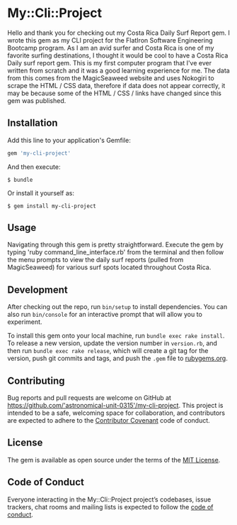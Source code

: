 
# My::Cli::Project

<!-- Welcome to your new gem! In this directory, you'll find the files you need to be able to package up your Ruby library into a gem. Put your Ruby code in the file `lib/my/cli/project`. To experiment with that code, run `bin/console` for an interactive prompt.

TODO: Delete this and the text above, and describe your gem -->

Hello and thank you for checking out my Costa Rica Daily Surf Report gem.  I wrote this gem as my CLI project for the FlatIron Software Engineering Bootcamp program.  As I am an avid surfer and Costa Rica is one of my favorite surfing destinations, I thought it would be cool to have a Costa Rica Daily surf report gem.  This is my first computer program that I've ever written from scratch and it was a good learning experience for me.  The data from this comes from the MagicSeaweed website and uses Nokogiri to scrape the HTML / CSS data, therefore if data does not appear correctly, it may be because some of the HTML / CSS / links have changed since this gem was published.

## Installation

Add this line to your application's Gemfile:

```ruby
gem 'my-cli-project'
```

And then execute:

    $ bundle

Or install it yourself as:

    $ gem install my-cli-project

## Usage

<!-- TODO: Write usage instructions here -->

Navigating through this gem is pretty straightforward.  Execute the gem by typing 'ruby command_line_interface.rb' from the terminal and then follow the menu prompts to view the daily surf reports (pulled from MagicSeaweed) for various surf spots located throughout Costa Rica.

## Development

After checking out the repo, run `bin/setup` to install dependencies. You can also run `bin/console` for an interactive prompt that will allow you to experiment.

To install this gem onto your local machine, run `bundle exec rake install`. To release a new version, update the version number in `version.rb`, and then run `bundle exec rake release`, which will create a git tag for the version, push git commits and tags, and push the `.gem` file to [rubygems.org](https://rubygems.org).

## Contributing

Bug reports and pull requests are welcome on GitHub at https://github.com/'astronomical-unit-0315'/my-cli-project. This project is intended to be a safe, welcoming space for collaboration, and contributors are expected to adhere to the [Contributor Covenant](http://contributor-covenant.org) code of conduct.

## License

The gem is available as open source under the terms of the [MIT License](https://opensource.org/licenses/MIT).

## Code of Conduct

Everyone interacting in the My::Cli::Project project’s codebases, issue trackers, chat rooms and mailing lists is expected to follow the [code of conduct](https://github.com/'astronomical-unit-0315'/my-cli-project/blob/master/CODE_OF_CONDUCT.md).
